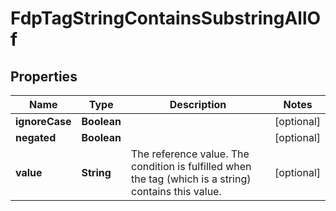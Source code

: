 

# FdpTagStringContainsSubstringAllOf


## Properties

| Name | Type | Description | Notes |
|------------ | ------------- | ------------- | -------------|
|**ignoreCase** | **Boolean** |  |  [optional] |
|**negated** | **Boolean** |  |  [optional] |
|**value** | **String** | The reference value. The condition is fulfilled when the tag (which is a string) contains this value. |  [optional] |



